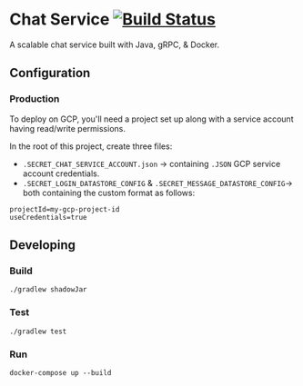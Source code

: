 # Chat Service [![Build Status](https://travis-ci.org/MorrisonCole/chat-service.svg?branch=master)](https://travis-ci.org/MorrisonCole/chat-service)
A scalable chat service built with Java, gRPC, & Docker.

## Configuration
### Production
To deploy on GCP, you'll need a project set up along with a service account having read/write permissions.

In the root of this project, create three files:
* `.SECRET_CHAT_SERVICE_ACCOUNT.json` -> containing `.JSON` GCP service account credentials.
* `.SECRET_LOGIN_DATASTORE_CONFIG` & `.SECRET_MESSAGE_DATASTORE_CONFIG`-> both containing the custom format as follows:
```
projectId=my-gcp-project-id
useCredentials=true
```

## Developing
### Build
`./gradlew shadowJar`

### Test
`./gradlew test`

### Run
`docker-compose up --build`
